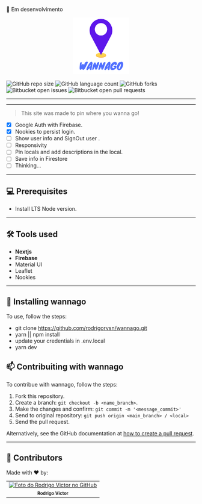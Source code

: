 🚧 Em desenvolvimento

<center>
  <img src="./public/logo.png" width="150px"/>
</center>

<!--- https://shields.io --->

![GitHub repo size](https://img.shields.io/github/repo-size/rodrigorvsn/wannago?style=for-the-badge)
![GitHub language count](https://img.shields.io/github/languages/count/rodrigorvsn/wannago?style=for-the-badge)
![GitHub forks](https://img.shields.io/github/forks/rodrigorvsn/wannago?style=for-the-badge)
![Bitbucket open issues](https://img.shields.io/bitbucket/issues/rodrigorvsn/wannago?style=for-the-badge)
![Bitbucket open pull requests](https://img.shields.io/bitbucket/pr-raw/rodrigorvsn/wannago?style=for-the-badge)

___
<!--- #################### mudar badges #################### --->


<!--- #################### mudar imagem exemplo #################### --->
___
> This site was made to pin where you wanna go!

- [x] Google Auth with Firebase.
- [x] Nookies to persist login.
- [ ] Show user info and SignOut user .
- [ ] Responsivity
- [ ] Pin locals and add descriptions in the local.
- [ ] Save info in Firestore
- [ ] Thinking...
___
## 💻 Prerequisites

- Install LTS Node version.
<!--- #################### mudar pré-requisitos  ####################--->
___
## 🛠 Tools used

- <b>Nextjs</b>
- <b>Firebase</b>
- Material UI
- Leaflet
- Nookies

<!--- #################### mudar ferramentas #################### --->
___
## 🚀 Installing wannago

To use, follow the steps:

- git clone https://github.com/rodrigorvsn/wannago.git
- yarn || npm install
- update your credentials in .env.local
- yarn dev

## 📫 Contribuiting with wannago

To contribue with wannago, follow the steps:

1. Fork this repository.
2. Create a branch: `git checkout -b <name_branch>`.
3. Make the changes and confirm: `git commit -m '<message_commit>'`
4. Send to original repository: `git push origin <main_branch> / <local>`
5. Send the pull request.

Alternatively, see the GitHub documentation at [how to create a pull request](https://help.github.com/en/github/collaborating-with-issues-and-pull-requests/creating-a-pull-request).
___
## 🤝 Contributors

Made with ❤️ by:

<table>
  <tr>
    <td align="center">
      <a href="#">
        <img src="https://github.com/rodrigorvsn.png" width="100px;" alt="Foto do Rodrigo Victor no GitHub"/><br>
        <sub>
          <b>Rodrigo Victor</b>
        </sub>
      </a>
    </td>
  </tr>
</table>
